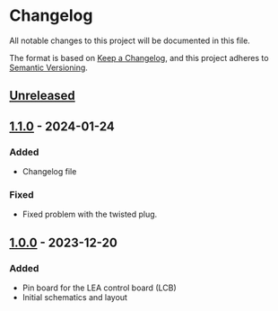 # Changelog

All notable changes to this project will be documented in this file.

The format is based on [Keep a Changelog](https://keepachangelog.com/en/1.0.0/),
and this project adheres to [Semantic Versioning](https://semver.org/spec/v2.0.0.html).

## [Unreleased]

## [1.1.0] - 2024-01-24
### Added
- Changelog file
### Fixed
- Fixed problem with the twisted plug.

## [1.0.0] - 2023-12-20
### Added
- Pin board for the LEA control board (LCB)
- Initial schematics and layout

[unreleased]: https://github.com/upb-lea/LCB-CPB-01_Pin_Board/compare/1.1.0...HEAD
[1.1.0]: https://github.com/upb-lea/LCB-CPB-01_Pin_Board/compare/1.0.0...1.1.0
[1.0.0]: https://github.com/upb-lea/LCB-CPB-01_Pin_Board/releases/tag/1.0.0
